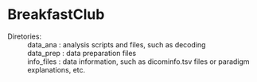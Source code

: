 # BreakfastClub
  
<dl>
    <dt>Diretories:</dt>   
    <dd>data_ana    : analysis scripts and files, such as decoding<br/>
        data_prep   : data preparation files <br/> 
        info_files  : data information, such as dicominfo.tsv files or paradigm explanations, etc.</dd><br/>
    </dl>
